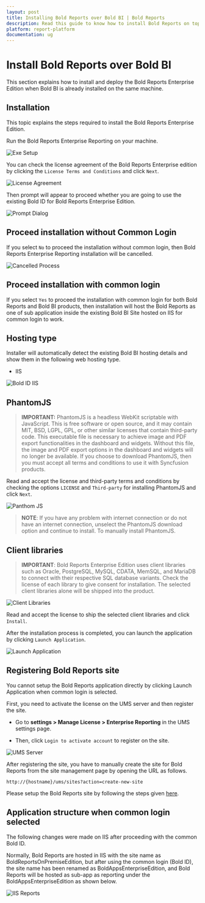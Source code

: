 ```yaml
---
layout: post
title: Installing Bold Reports over Bold BI | Bold Reports
description: Read this guide to know how to install Bold Reports on top when Bold BI installed already in that report server.
platform: report-platform
documentation: ug
---
```


# Install Bold Reports over Bold BI

This section explains how to install and deploy the Bold Reports Enterprise Edition when Bold BI is already installed on the same machine.

## Installation

This topic explains the steps required to install the Bold Reports Enterprise Edition.

Run the Bold Reports Enterprise Reporting on your machine.

![Exe Setup](/static/assets/on-premise/images/installation/bold-reports-over-bold-bi/exe-setup.png)

You can check the license agreement of the Bold Reports Enterprise edition by clicking the `License Terms and Conditions` and click `Next`.

![License Agreement](/static/assets/on-premise/images/installation/bold-reports-over-bold-bi/license-agreement.png)

Then prompt will appear to proceed whether you are going to use the existing Bold ID for Bold Reports Enterprise Edition.

![Prompt Dialog](/static/assets/on-premise/images/installation/bold-reports-over-bold-bi/prompt-dialog.png)

## Proceed installation without Common Login

If you select `No` to proceed the installation without common login, then Bold Reports Enterprise Reporting installation will be cancelled.

![Cancelled Process](/static/assets/on-premise/images/installation/bold-reports-over-bold-bi/cancelled-process.png)

## Proceed installation with common login

If you select `Yes` to proceed the installation with common login for both Bold Reports and Bold BI products, then installation will host the Bold Reports as one of sub application inside the existing Bold BI Site hosted on IIS for common login to work.

## Hosting type

Installer will automatically detect the existing Bold BI hosting details and show them in the following web hosting type.

* IIS

![Bold ID IIS](/static/assets/on-premise/images/installation/bold-reports-over-bold-bi/boldid-iis.png)

## PhantomJS

> **IMPORTANT:** PhantomJS is a headless WebKit scriptable with JavaScript. This is free software or open source, and it may contain MIT, BSD, LGPL, GPL, or other similar licenses that contain third-party code. This executable file is necessary to achieve image and PDF export functionalities in the dashboard and widgets. Without this file, the image and PDF export options in the dashboard and widgets will no longer be available. If you choose to download PhantomJS, then you must accept all terms and conditions to use it with Syncfusion products.

Read and accept the license and third-party terms and conditions by checking the options `LICENSE` and `Third-party` for installing PhantomJS and click `Next`.

![Panthom JS](/static/assets/on-premise/images/installation/bold-reports-over-bold-bi/panthomjs.png)

> **NOTE**: If you have any problem with internet connection or do not have an internet connection, unselect the PhantomJS download option and continue to install. To manually install PhantomJS.

## Client libraries

> **IMPORTANT**: Bold Reports Enterprise Edition uses client libraries such as Oracle, PostgreSQL, MySQL, CDATA, MemSQL, and MariaDB to connect with their respective SQL database variants. Check the license of each library to give consent for installation. The selected client libraries alone will be shipped into the product.

![Client Libraries](/static/assets/on-premise/images/installation/bold-reports-over-bold-bi/client-libraries.png)

Read and accept the license to ship the selected client libraries and click `Install`.

After the installation process is completed, you can launch the application by clicking `Launch Application`.

![Launch Application](/static/assets/on-premise/images/installation/bold-reports-over-bold-bi/launch-application.png)

## Registering Bold Reports site

You cannot setup the Bold Reports application directly by clicking Launch Application when common login is selected.

First, you need to activate the license on the UMS server and then register the site.

* Go to **settings > Manage License > Enterprise Reporting** in the UMS settings page.

* Then, click `Login to activate account` to register on the site.

![UMS Server](/static/assets/on-premise/images/installation/bold-reports-over-bold-bi/ums-server.png)

After registering the site, you have to manually create the site for Bold Reports from the site management page by opening the URL as follows.

`http://{hostname}/ums/sites?action=create-new-site`

Please setup the Bold Reports site by following the steps given [here](./../../../manage-tenants/create-site/).

## Application structure when common login selected

The following changes were made on IIS after proceeding with the common Bold ID.

Normally, Bold Reports are hosted in IIS with the site name as BoldReportsOnPremiseEdition, but after using the common login (Bold ID), the site name has been renamed as BoldAppsEnterpriseEdition, and Bold Reports will be hosted as sub-app as reporting under the BoldAppsEnterpriseEdition as shown below.

![IIS Reports](/static/assets/on-premise/images/installation/bold-reports-over-bold-bi/iis-reports.png)